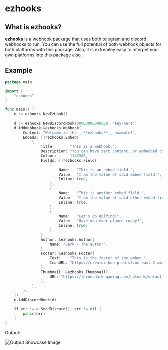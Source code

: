 # ezhooks

## What is ezhooks?

**ezhooks** is a webhook package that uses both telegram and discord webhooks to run. You can use the full potential of both webhook objects for both platforms with this package. Also, it is extremley easy to interpet your own platforms into this package also.

## Example

```go
package main

import (
	"ezhooks"
)

func main() {
	e := ezhooks.NewEzHook()
	
	d := ezhooks.NewDiscordHook(00000000000000, "key-here")
	d.AddWebhook(&ezhooks.Webhook{
		Content: "Welcome to the __**ezhooks**__ example!",
		Embeds: []*ezhooks.Embed{
			{
				Title:       "This is a webhook.",
				Description: "You can have text content, or embedded content as shown in this preview!",
				Colour:      1146986,
				Fields: []*ezhooks.Field{
					{
						Name:   "This is an embed field.",
						Value:  "I am the value of said embed field.",
						Inline: true,
					},
					{
						Name:   "This is another embed field.",
						Value:  "I am the value of said other embed field.",
						Inline: true,
					},
					{
						Name:   "Let's go golfing!",
						Value:  "Have you ever played rugby?",
						Inline: true,
					},
				},
				Author: &ezhooks.Author{
					Name: "Dark - The author",
				},
				Footer: &ezhooks.Footer{
					Text:    "This is the footer of the embed.",
					IconURL: "https://creator-hub-prod.s3.us-east-2.amazonaws.com/constructs_pfp_1687920400601.jpeg",
				},
				Thumbnail: &ezhooks.Thumbnail{
					URL: "https://forum.dark-gaming.com/uploads/default/original/2X/a/ae85d87e3563811f54cb24b19790a0dba5ba169c.png",
				},
			},
		},
	})
	e.AddDiscordHook(d)

	if err := e.SendDiscord(); err != nil {
		panic(err)
	}
}
```

Output:

![Output Showcase Image]([output.png](https://raw.githubusercontent.com/dark-dv/ezhooks/main/documents/output.png)https://raw.githubusercontent.com/dark-dv/ezhooks/main/documents/output.png)

